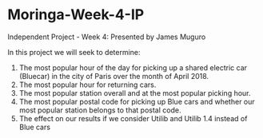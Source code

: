 # Moringa-Week-4-IP
Independent Project - Week 4: Presented by James Muguro

In this project we will seek to determine:
1. The most popular hour of the day for picking up a shared electric car (Bluecar) in the city of Paris over the month of April 2018.
2. The most popular hour for returning cars.
3. The most popular station overall and at the most popular picking hour.
4. The most popular postal code for picking up Blue cars and whether our most popular station belongs to that postal code.
5. The effect on our results if we consider Utilib and Utilib 1.4 instead of Blue cars
 
